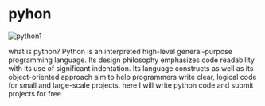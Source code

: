 # pyhon

![python1](https://user-images.githubusercontent.com/81235820/145698225-ccbc9ebd-cfcb-4716-8828-ce04e8559479.png)

what is python?
Python is an interpreted high-level general-purpose programming language. Its design philosophy emphasizes code readability with its use of significant indentation. Its language constructs as well as its object-oriented approach aim to help programmers write clear, logical code for small and large-scale projects.
here I will write python code and submit projects for free
